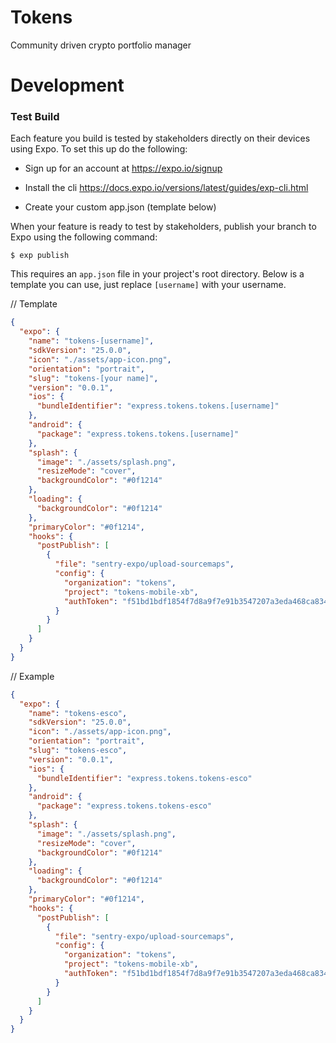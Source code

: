 # Tokens

Community driven crypto portfolio manager

# Development

### Test Build

Each feature you build is tested by stakeholders directly on their devices using Expo. To set this up do the following:

- Sign up for an account at https://expo.io/signup

- Install the cli https://docs.expo.io/versions/latest/guides/exp-cli.html

- Create your custom app.json (template below)

When your feature is ready to test by stakeholders, publish your branch to Expo using the following command:

```
$ exp publish
```

This requires an `app.json` file in your project's root directory. Below is a template you can use, just replace `[username]` with your username.

// Template
```json
{
  "expo": {
    "name": "tokens-[username]",
    "sdkVersion": "25.0.0",
    "icon": "./assets/app-icon.png",
    "orientation": "portrait",
    "slug": "tokens-[your name]",
    "version": "0.0.1",
    "ios": {
      "bundleIdentifier": "express.tokens.tokens.[username]"
    },
    "android": {
      "package": "express.tokens.tokens.[username]"
    },
    "splash": {
      "image": "./assets/splash.png",
      "resizeMode": "cover",
      "backgroundColor": "#0f1214"
    },
    "loading": {
      "backgroundColor": "#0f1214"
    },
    "primaryColor": "#0f1214",
    "hooks": {
      "postPublish": [
        {
          "file": "sentry-expo/upload-sourcemaps",
          "config": {
            "organization": "tokens",
            "project": "tokens-mobile-xb",
            "authToken": "f51bd1bdf1854f7d8a9f7e91b3547207a3eda468ca83464fa5055e466bed2a3a"
          }
        }
      ]
    }
  }
}
```


// Example 
```json
{
  "expo": {
    "name": "tokens-esco",
    "sdkVersion": "25.0.0",
    "icon": "./assets/app-icon.png",
    "orientation": "portrait",
    "slug": "tokens-esco",
    "version": "0.0.1",
    "ios": {
      "bundleIdentifier": "express.tokens.tokens-esco"
    },
    "android": {
      "package": "express.tokens.tokens-esco"
    },
    "splash": {
      "image": "./assets/splash.png",
      "resizeMode": "cover",
      "backgroundColor": "#0f1214"
    },
    "loading": {
      "backgroundColor": "#0f1214"
    },
    "primaryColor": "#0f1214",
    "hooks": {
      "postPublish": [
        {
          "file": "sentry-expo/upload-sourcemaps",
          "config": {
            "organization": "tokens",
            "project": "tokens-mobile-xb",
            "authToken": "f51bd1bdf1854f7d8a9f7e91b3547207a3eda468ca83464fa5055e466bed2a3a"
          }
        }
      ]
    }
  }
}
```
